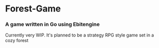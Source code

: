 # Forest-Game
### A game written in Go using Ebitengine

Currently very WIP. It's planned to be a strategy RPG style game set in a cozy forest
